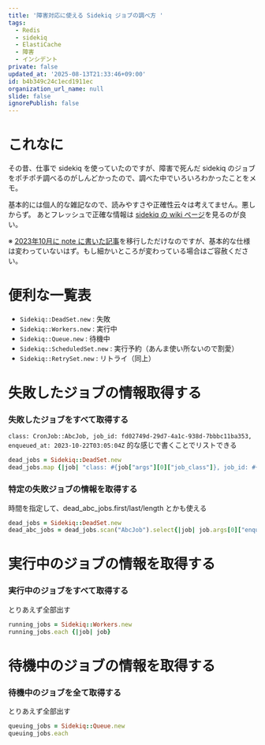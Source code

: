 ```yaml
---
title: '障害対応に使える Sidekiq ジョブの調べ方 '
tags:
  - Redis
  - sidekiq
  - ElastiCache
  - 障害
  - インシデント
private: false
updated_at: '2025-08-13T21:33:46+09:00'
id: b4b349c24c1ecd1911ec
organization_url_name: null
slide: false
ignorePublish: false
---
```

# これなに

その昔、仕事で sidekiq を使っていたのですが、障害で死んだ sidekiq のジョブをポチポチ調べるのがしんどかったので、調べた中でいろいろわかったことをメモ。

基本的には個人的な雑記なので、読みやすさや正確性云々は考えてません。悪しからず。
あとフレッシュで正確な情報は [sidekiq の wiki ページ](https://github.com/sidekiq/sidekiq/wiki)を見るのが良い。

※ [2023年10月に note に書いた記事](https://note.com/su3_hokkaido/n/nd0734d1b3ff2)を移行しただけなのですが、基本的な仕様は変わっていないはず。もし細かいところが変わっている場合はご容赦ください。

# 便利な一覧表

- `Sidekiq::DeadSet.new` : 失敗
- `Sidekiq::Workers.new` : 実行中
- `Sidekiq::Queue.new` : 待機中
- `Sidekiq::ScheduledSet.new` : 実行予約（あんま使い所ないので割愛）
- `Sidekiq::RetrySet.new` : リトライ（同上）

# 失敗したジョブの情報取得する

### 失敗したジョブをすべて取得する

`class: CronJob::AbcJob, job_id: fd02749d-29d7-4a1c-938d-7bbbc11ba353, enqueued_at: 2023-10-22T03:05:04Z` 的な感じで書くことでリストできる

```ruby
dead_jobs = Sidekiq::DeadSet.new
dead_jobs.map {|job| "class: #{job["args"][0]["job_class"]}, job_id: #{job["args"][0]["job_id"]}, enqueued_at: #{job["args"][0]["enqueued_at"]}"}
```

### 特定の失敗ジョブの情報を取得する

時間を指定して、dead_abc_jobs.first/last/length とかも使える

```ruby
dead_jobs = Sidekiq::DeadSet.new
dead_abc_jobs = dead_jobs.scan("AbcJob").select{|job| job.args[0]["enqueued_at"].to_time > Date.new(2020,1,12)}
```

# 実行中のジョブの情報を取得する

### 実行中のジョブをすべて取得する

とりあえず全部出す

```ruby
running_jobs = Sidekiq::Workers.new
running_jobs.each {|job| job}
```

# 待機中のジョブの情報を取得する

### 待機中のジョブを全て取得する

とりあえず全部出す

```ruby
queuing_jobs = Sidekiq::Queue.new
queuing_jobs.each
```

